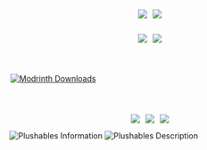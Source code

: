 
<div style="display:flex;justify-content:center;flex-direction:column;">
<br/>
<p style="text-align: center; display: flex; justify-content: center; gap:10px;">
    <a href="https://fabricmc.net/" target="_blank"><img style="display: inline-block; position:relative;" src="https://img.shields.io/badge/mod%20loader-Fabric-brightgreen" /></a>
     <a href="https://github.com/Khazoda/Plushables/tree/1.20-FABRIC" target="_blank"><img style="display: inline-block; position:relative;" src="https://img.shields.io/badge/latest%20version-1.20-blue" /></a>
</p>
<p style="text-align: center; display: flex; justify-content: center; gap:10px;">
    <a href="https://github.com/Khazoda/Plushables/issues" target="_blank"><img style="display: inline-block; position:relative;" src="https://img.shields.io/github/issues/Khazoda/Plushables" /></a>
    <a href="https://github.com/Khazoda/Plushables/tree/1.20-FABRIC" target="_blank"><img style="display: inline-block; position:relative;" src="https://img.shields.io/github/last-commit/Khazoda/Plushables/1.20-FABRIC" /></a>
</p>

<p style="text-align: center; display: flex; justify-content: center; gap:10px;">
    <a href="https://www.curseforge.com/minecraft/mc-mods/plushables"> <img
            src="https://cf.way2muchnoise.eu/full_318603_downloads.svg" alt=""
            style="margin-left: 2px;margin-right: 2px" /></a>

<a href="https://modrinth.com/mod/plushables" style="margin-left: 2px;margin-right: 2px">![Modrinth Downloads](https://img.shields.io/modrinth/dt/plushables?logo=modrinth)</a>
</p>
<p style="text-align: center; display: flex; justify-content: center; gap:10px;">
<a href="https://modrinth.com/mod/fabric-api/versions" target="_blank"><img src="https://github.com/Khazoda/Plushables/raw/1.20-FABRIC/web_assets/download-fabric-api-buttons.png"></a>
<a href="https://modrinth.com/mod/geckolib/versions" target="_blank"><img src="https://github.com/Khazoda/Plushables/raw/1.20-FABRIC/web_assets/download-geckolib-buttons.png"></a>
<a href="https://modrinth.com/mod/rei/versions" target="_blank"><img src="https://github.com/Khazoda/Plushables/raw/1.20-FABRIC/web_assets/download-rei-buttons.png"></a>

</p>
<div style="min-width:100%; display:block;">
<img src="https://raw.githubusercontent.com/Khazoda/Plushables/1.20-FABRIC/web_assets/information-1.0.0.png" alt="Plushables Information" />
<img src="https://raw.githubusercontent.com/Khazoda/Plushables/1.20-FABRIC/web_assets/description-1.0.0.png" alt="Plushables Description" />
</div>
</div>
